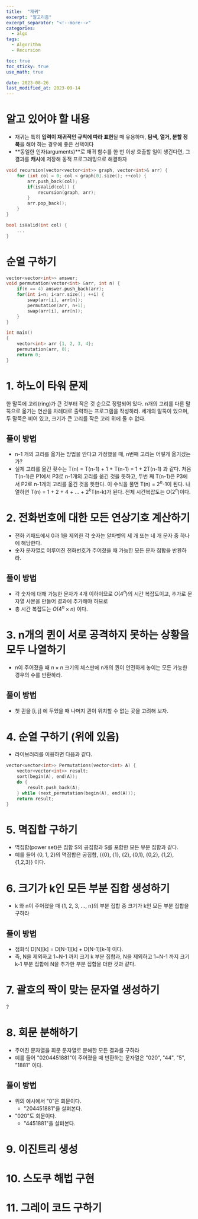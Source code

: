 ```yaml
---
title:  "재귀"
excerpt: "알고리즘"
excerpt_separator: "<!--more-->"
categories:
  - algo
tags:
  - Algorithm
  - Recursion

toc: true
toc_sticky: true
use_math: true

date: 2023-08-26	
last_modified_at: 2023-09-14
---
```


# 알고 있어야 할 내용
- 재귀는 특히 **입력이 재귀적인 규칙에 따라 표현**될 때 유용하며, **탐색, 열거, 분할 정복**을 해야 하는 경우에 좋은 선택이다
- **동일한 인자(arguments)**로 재귀 함수를 한 번 이상 호출할 일이 생긴다면, 그 결과를 **캐시**에 저장해 동적 프로그래밍으로 해결하자

```cpp
void recursion(vector<vector<int>> graph, vector<int>& arr) {
	for (int col = 0; col < graph[0].size(); ++col) {
		arr.push_back(col);
		if(isValid(col)) {
			recursion(graph, arr);
		}
		arr.pop_back();
	}
}

bool isValid(int col) {
	...
}
```


# 순열 구하기

```cpp
vector<vector<int>> answer;
void permutation(vector<int> &arr, int n) {
	if(n == 4) answer.push_back(arr);
	for(int i=n; i<arr.size(); ++i) {
		swap(arr[i], arr[n]);
		permutation(arr, n+1);
		swap(arr[i], arr[n]);
	}
}

int main()
{
	vector<int> arr {1, 2, 3, 4};
	permutation(arr, 0);
	return 0;
}
```


# 1. 하노이 타워 문제

한 말뚝에 고리(ring)가 큰 것부터 작은 것 순으로 정렬되어 있다. n개의 고리를 다른 말뚝으로 옮기는 연산을 차례대로 출력하는 프로그램을 작성하라. 세개의 말뚝이 있으며, 두 말뚝은 비어 있고, 크기가 큰 고리를 작은 고리 위에 둘 수 없다.

## 풀이 방법
- n-1 개의 고리를 옮기는 방법을 안다고 가정했을 때, n번째 고리는 어떻게 옮기겠는가?
- 실제 고리를 옮긴 횟수는 T(n) = T(n-1) + 1 + T(n-1) = 1 + 2T(n-1) 과 같다. 처음 T(n-1)은 P1에서 P3로 n-1개의 고리를 옮긴 것을 뜻하고, 두번 째 T(n-1)은 P3에서 P2로 n-1개의 고리를 옮긴 것을 뜻한다. 이 수식을 풀면 T(n) = $2^n$-1이 된다. 나열하면 T(n) = 1 + 2 + 4 + … + $2^k$T(n-k)가 된다. 전체 시간복잡도는 O($2^n$)이다.


# 2. 전화번호에 대한 모든 연상기호 계산하기
- 전화 키패드에서 0과 1을 제외한 각 숫자는 알파벳의 세 개 또는 네 개 문자 중 하나에 해당한다.
- 숫자 문자열로 이루어진 전화번호가 주어졌을 때 가능한 모든 문자 집합을 반환하라.

## 풀이 방법
- 각 숫자에 대해 가능한 문자가 4개 이하이므로 $O(4^n)$의 시간 복잡도이고, 추가로 문자열 사본을 만들어 결과에 추가해야 하므로 
- 총 시간 복잡도는 $O(4^n \times n)$ 이다.


# 3. n개의 퀸이 서로 공격하지 못하는 상황을 모두 나열하기
- n이 주어졌을 때 $n \times n$ 크기의 체스판에 n개의 퀸이 안전하게 놓이는 모든 가능한 경우의 수를 반환하라.

## 풀이 방법
- 첫 퀸을 [i, j] 에 두었을 때 나머지 퀸이 위치할 수 없는 곳을 고려해 보자.


# 4. 순열 구하기 (위에 있음)
- 라이브러리를 이용하면 다음과 같다.

```cpp
vector<vector<int>> Permutations(vector<int> A) {
	vector<vector<int>> result;
	sort(begin(A), end(A));
	do {
		result.push_back(A);
	} while (next_permutation(begin(A), end(A)));
	return result;
}
```

# 5. 멱집합 구하기
- 멱집합(power set)은 집합 S의 공집합과 S를 포함한 모든 부분 집합과 같다.
- 예를 들어 {0, 1, 2}의 멱집합은 공집합, {{0}, {1}, {2}, {0,1}, {0,2}, {1,2}, {1,2,3}} 이다. 

# 6. 크기가 k인 모든 부분 집합 생성하기
- k 와 n이 주어졌을 때 {1, 2, 3, ..., n}의 부분 집합 중 크기가 k인 모든 부분 집합을 구하라

## 풀이 방법
- 점화식 D[N][k] = D[N-1][k] + D[N-1][k-1] 이다.
- 즉, N을 제외하고 1~N-1 까지 크기 k 부분 집합과, N을 제외하고 1~N-1 까지 크기 k-1 부분 집합에 N을 추가한 부분 집합을 더한 것과 같다.

# 7. 괄호의 짝이 맞는 문자열 생성하기

?

# 8. 회문 분해하기
- 주어진 문자열을 회문 문자열로 분해한 모든 결과를 구하라
- 예를 들어 "0204451881"이 주어졌을 때 반환하는 문자열은 "020", "44", "5", "1881" 이다.

## 풀이 방법
- 위의 예시에서 "0"은 회문이다.
	- "204451881"을 살펴본다.
- "020"도 회문이다.
	- "4451881"을 살펴본다.


# 9. 이진트리 생성

# 10. 스도쿠 해법 구현

# 11. 그레이 코드 구하기